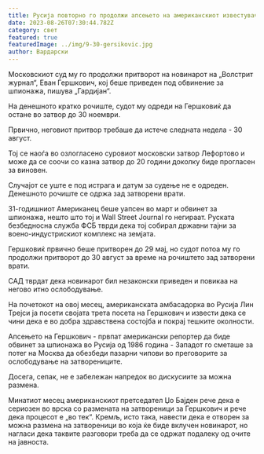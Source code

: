 ```yaml
---
title: Русија повторно го продолжи апсењето на американскиот известувач Гершкович
date: 2023-08-26T07:30:44.782Z
category: свет
featured: true
featuredImage: ../img/9-30-gersikovic.jpg
author: Вардарски
---
```

Московскиот суд му го продолжи притворот на новинарот на „Волстрит журнал“, Еван Гершкович, кој беше приведен под обвинение за шпионажа, пишува „Гардијан“.

На денешното кратко рочиште, судот му одреди на Гершковиќ да остане во затвор до 30 ноември.

Првично, неговиот притвор требаше да истече следната недела - 30 август.

Тој се наоѓа во озлогласено суровиот московски затвор Лефортово и може да се соочи со казна затвор до 20 години доколку биде прогласен за виновен.

Случајот се уште е под истрага и датум за судење не е одреден. Денешното рочиште се одржа зад затворени врати.

31-годишниот Американец беше уапсен во март и обвинет за шпионажа, нешто што тој и Wall Street Journal го негираат. Руската безбедносна служба ФСБ тврди дека тој собирал државни тајни за воено-индустрискиот комплекс на земјата.

Гершковиќ првично беше притворен до 29 мај, но судот потоа му го продолжи притворот до 30 август за време на рочиштето зад затворени врати.

САД тврдат дека новинарот бил незаконски приведен и повикаа на негово итно ослободување.

На почетокот на овој месец, американската амбасадорка во Русија Лин Трејси ја посети својата трета посета на Гершкович и извести дека се чини дека е во добра здравствена состојба и покрај тешките околности.

Апсењето на Гершкович - првпат американски репортер да биде обвинет за шпионажа во Русија од 1986 година - Западот го сметаше за потег на Москва да обезбеди пазарни чипови во преговорите за ослободување на затворениците.

Досега, сепак, не е забележан напредок во дискусиите за можна размена.

Минатиот месец американскиот претседател Џо Бајден рече дека е сериозен во врска со размената на затвореници за Гершкович и рече дека процесот е „во тек“. Кремљ, исто така, навести дека е отворен за можна размена на затвореници во која ќе биде вклучен новинарот, но нагласи дека таквите разговори треба да се одржат подалеку од очите на јавноста.